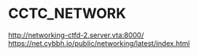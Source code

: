 # CCTC_NETWORK

http://networking-ctfd-2.server.vta:8000/
https://net.cybbh.io/public/networking/latest/index.html
